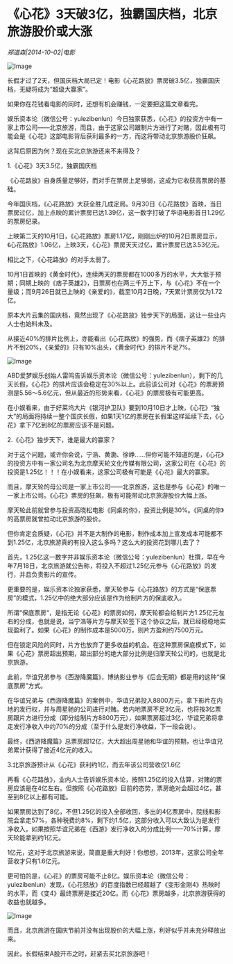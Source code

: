# 《心花》3天破3亿，独霸国庆档，北京旅游股价或大涨

*郑道森|2014-10-02|电影*

![Image](http://p2.pstatp.com/large/pgc-image/15211110192247d41cf4f4d)

长假才过了2天，但国庆档大局已定！电影《心花路放》票房破3.5亿，独霸国庆档，无疑将成为“超级大赢家”。

如果你在花钱看电影的同时，还想有机会赚钱，一定要把这篇文章看完。

娱乐资本论（微信公号：yulezibenlun）今日独家获悉，《心花》的投资方中有一家上市公司——北京旅游，而且，由于这家公司跟制片方进行了对赌，因此极有可能会是《心花》这部电影背后获利最多的一方，而这将带动北京旅游股价狂飙。

这背后原因为何？现在买北京旅游还来不来得及？

1.《心花》3天3.5亿，独霸国庆档

《心花路放》自身质量足够好，而对手在票房上足够弱，这成为它收获高票房的基础。

今年国庆档，《心花路放》大获全胜几成定局。9月30日《心花路放》首映，当日票房过亿，加上点映的累计票房已达1.39亿，这一数字打破了华语电影首日1.29亿的票房纪录。

上映第二天的10月1日，《心花路放》票房1.17亿，刚刚出炉的10月2日票房显示，《心花路放》1.06亿，上映3天，《心花》票房天天过亿，累计票房已达3.53亿元。

相比之下，《心花路放》的对手太弱了。

10月1日首映的《黄金时代》，连续两天的票房都在1000多万的水平，大大低于预期；同期上映的《痞子英雄2》，日票房也在两三千万上下，与《心花》不在一个量级；而9月26日就已上映的《亲爱的》，截至10月2日晚，7天累计票房仅为1.72亿。

原本大片云集的国庆档，竟然出现了《心花路放》独步天下的局面，这让一些业内人士也始料未及。

从接近40%的排片比例上，亦能看出《心花路放》的强势，而《痞子英雄2》的排片不到20%，《亲爱的》只有10%出头，《黄金时代》的排片不足7%。

![Image](http://p2.pstatp.com/large/pgc-image/1521111019097c46deba2d5)

ABD爱梦娱乐创始人雷鸣告诉娱乐资本论（微信公号：yulezibenlun），剩下的几天长假，《心花》的排片应该会稳定在30%以上。此前该公司对《心花》的票房预测是5.56～5.6亿元，但从最近的形势来看，《心花》的票房极有可能更高。

在小娱看来，由于好莱坞大片《银河护卫队》要到10月10日才上映，《心花》“独大”的局面将持续一整个国庆长假，如果1天1亿的票房在长假里这样延续下去，《心花》拿下7亿到8亿的票房应该不是问题。

2.《心花》独步天下，谁是最大的赢家？

对于这个问题，或许你会说，宁浩、黄渤、徐峥……但你可能不知道的是，《心花》的投资方中有一家公司名为北京摩天轮文化传媒有限公司，这家公司在《心花》的投资是1.25亿！！！在小娱看来，这家公司极有可能是《心花》最大的赢家。

而且，摩天轮的母公司是一家上市公司——北京旅游，这也是参与《心花》的唯一一家上市公司。《心花》票房的狂飙，极有可能带动北京旅游股价大幅上涨。

摩天轮此前就曾参与投资高晓松电影《同桌的你》，投资比例是30%。《同桌的你》的高票房就曾拉动北京旅游的股价。

但你肯定会质疑，《心花》并不是大制作的电影，制作成本加上宣发成本可能都不到1.25亿，北京旅游真的有投入这么多吗？这么大的投资花到哪儿去了？

首先，1.25亿这一数字并非娱乐资本论（微信公号：yulezibenlun）杜撰，早在今年7月18日，北京旅游就公告称，将投入不超过1.25亿元参与《心花路放》的发行，并且负责影片的宣传。

更重要的是，娱乐资本论独家获悉，摩天轮参与《心花路放》的方式是“保底票房”的模式，1.25亿中的绝大部分应该是作为给制片方的保底收入。

所谓“保底票房“，是指无论《心花》的票房如何，摩天轮都会给制片方1.25亿元左右的分成，也就是说，当宁浩等片方与摩天轮签下这个协议之后，就已经稳稳地实现盈利了。如果《心花》的制作成本是5000万，则片方盈利约7500万元。

但在锁定风险的同时，片方也放弃了更多收益的机会。在这种票房保底模式下，如果《心花》票房超出预期，超出部分的绝大部分比例是归摩天轮公司的，也就是北京旅游。

此前，华谊兄弟参与《西游降魔篇》，博纳影业参与《后会无期》都是用的这种“保底票房”方式。

在华谊兄弟与《西游降魔篇》的案例中，华谊兄弟投入8800万元，拿下影片在内地的发行权，并与周星驰的公司进行对赌。若内地票房不足3亿元，也将按3亿票房跟片方进行分成（即分给制片方8800万元），如果票房超过3亿，华谊兄弟将拿走发行净收入中约70%的分成（至于什么是发行净收益，下一段会说）。

最终，《西游降魔篇》总票房超12亿，大大超出周星驰和华谊的预期，也让华谊兄弟累计获得了接近4亿元的收入。

3.北京旅游预计从《心花》获利约1亿，而去年该公司营收仅1.6亿

再看《心花路放》，业内人士告诉娱乐资本论，按照1.25亿的投入估算，对赌的票房应该是在4亿左右。但按照《心花路放》目前的态势，票房绝对会超过4亿，甚至到8亿以上都有可能。

如果票房达到了8亿，不但1.25亿的投入全部收回，多出的4亿票房中，院线和影院会拿走57%，各种税费约8%，剩下约1.5亿，这部分收入可以大致认为是发行净收入，如果按照华谊兄弟在《西游》发行净收入的分成比例——70%计算，摩天轮能拿到约1亿元。

1亿元，这对于北京旅游来说，简直是重大利好！你想想，2013年，这家公司全年营收才只有1.6亿元。

更可怕的是，《心花》的票房可能不止8亿。娱乐资本论（微信公号：yulezibenlun）发现，《心花怒放》的百度指数已经超越了《变形金刚4》热映时的水平，而《变4》最终票房是接近20亿。而《心花》票房越多，北京旅游获得的收益也就越多。

![Image](http://p2.pstatp.com/large/pgc-image/15211110190939012a87ecf)

而且，北京旅游在国庆节前并没有出现股价的大幅上涨，利好似乎并未充分释放出来。

因此，长假结束A股开市之时，赶紧去买北京旅游吧！

